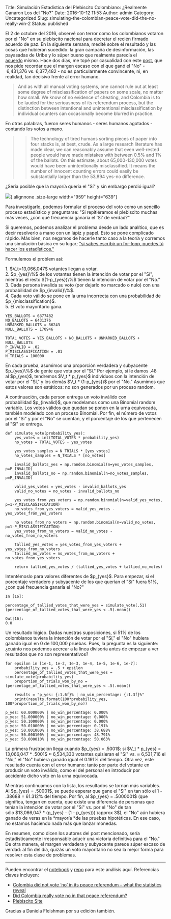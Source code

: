 Title: Simulación Estadística del Plebiscito Colombiano: ¿Realmente Ganaron Los del "No?"
Date: 2016-10-12 11:53
Author: admin
Category: Uncategorized
Slug: simulating-the-colombian-peace-vote-did-the-no-really-win-2
Status: published

El 2 de octubre del 2016, observé con terror como los
colombianos votaron por el "No" en su plebiscito nacional para decretar
el recién firmado acuerdo de paz. En la siguiente semana, medité sobre
el resultado y las cosas que hubieran sucedido: la gran campaña de
desinformación, las payasadas de Uribe y lo súper bueno que realmente
parecía el
[acuerdo](https://www.youtube.com/playlist?list=PLa28R7QEiMblKeZ_OlZ_XfjjxjfeIhpuL) mismo.
Hace dos días, me topé por casualidad con este
[post](https://theconversation.com/colombia-did-not-vote-no-in-its-peace-referendum-what-the-statistics-reveal-66471),
que nos pide recordar que el margen escaso con el que ganó el "No"
- 6,431,376 vs. 6,377,482 - no es particularmente convincente, ni, en
realidad, tan decisivo frente al error humano.

> And as with all manual voting systems, one cannot rule out at least
> some degree of misclassification of papers on some scale, no matter
> how small. We know of no evidence of cheating, and Colombia is to be
> lauded for the seriousness of its referendum process, but the
> distinction between intentional and unintentional misclassification by
> individual counters can occasionally become blurred in practice.

En otras palabras, fueron seres humanos - seres humanos agotados -
contando los votos a mano.

> > The technology of tired humans sorting pieces of paper into four
> > stacks is, at best, crude. As a large research literature has made
> > clear, we can reasonably assume that even well-rested people would
> > have made mistakes with between 0.5% and 1% of the ballots. On this
> > estimate, about 65,000-130,000 votes would have been unintentionally
> > misclassified. It means the number of innocent counting errors could
> > easily be substantially larger than the 53,894 yes-no difference.

¿Sería posible que la mayoría quería el "Sí" y sin embargo perdió igual?

![](https://si.wsj.net/public/resources/images/BN-QC122_COLPOL_J_20161003151620.jpg){.alignnone
.size-large width="959" height="639"}

Para investigarlo, podemos formular el proceso del voto como un sencillo
proceso estadístico y preguntarse: "Si repitiéramos el plebiscito muchas
más veces, ¿con qué frecuencia ganaría el 'Sí' de verdad?"

Si queremos, podemos analizar el problema desde un lado analítico, que
es decir resolverlo a mano con un lápiz y papel. Esto se pone complicado
rápido. Más bien, nos negamos de hacerle tanto caso a la teoría y
corremos una simulación básica en su lugar; ["si sabes escribir un
for-loop, puedes tú hacer los
estadísticos."](https://speakerdeck.com/jakevdp/statistics-for-hackers)

Formulemos el problem así:

1\. \$V\_t=13,066,047\$ votantes llegan a votar.  
2. \$p\_{yes}\\%\$ de los votantes tienen la intención de votar
por el "Sí", mientras el resto \$(1-p\_{yes})\\%\$ tienen la intención
de votar por el "No."  
3. Cada persona invalida su voto (por dejarlo no marcado o nulo) con una
probabilidad de \$p\_{invalid}\\%\$.  
4. Cada voto válido se pone en la urna incorrecta con una probabilidad
de \$p\_{misclassification}\$.  
5. El voto mayoritario gana.

``` {.EnlighterJSRAW data-enlighter-language="python"}
YES_BALLOTS = 6377482
NO_BALLOTS = 6431376
UNMARKED_BALLOTS = 86243
NULL_BALLOTS = 170946

TOTAL_VOTES = YES_BALLOTS + NO_BALLOTS + UNMARKED_BALLOTS + NULL_BALLOTS
P_INVALID = .02
P_MISCLASSIFICATION = .01
N_TRIALS = 100000
```

En cada prueba, asumimos una proporción verdadera y subyacente
\$p\_{yes}\\%\$ de gente que vota por el "Sí." Por ejemplo, si le damos
.48 al \$p\_{yes}\$, tendremos \$V\_t \* p\_{yes}\$ individuos con la
intención de votar por el "Sí," y los demás \$V\_t \* (1-p\_{yes})\$
por el "No." Asumimos que estos valores son estáticos: no son generados
por un proceso random.

A continuación, cada person entrega un voto inválido con
probabilidad \$p\_{invalid}\$, que modelamos como una Binomial random
variable. Los votos válidos que quedan se ponen en la urna equivocada,
también modelado con un proceso Binomial. Por fin, el número de votos
por el "Sí" y por el "No" se cuentan, y el porcentaje de los que
pertenecen al "Sí" se entrega.

``` {.EnlighterJSRAW data-enlighter-language="python"}
def simulate_vote(probability_yes):
    yes_votes = int(TOTAL_VOTES * probability_yes)
    no_votes = TOTAL_VOTES - yes_votes
    
    yes_votes_samples = N_TRIALS * [yes_votes]
    no_votes_samples = N_TRIALS * [no_votes]
    
    invalid_ballots_yes = np.random.binomial(n=yes_votes_samples, p=P_INVALID)
    invalid_ballots_no = np.random.binomial(n=no_votes_samples, p=P_INVALID)
    
    valid_yes_votes = yes_votes - invalid_ballots_yes
    valid_no_votes = no_votes - invalid_ballots_no
    
    yes_votes_from_yes_voters = np.random.binomial(n=valid_yes_votes, p=1-P_MISCLASSIFICATION)
    no_votes_from_yes_voters = valid_yes_votes - yes_votes_from_yes_voters
    
    no_votes_from_no_voters = np.random.binomial(n=valid_no_votes, p=1-P_MISCLASSIFICATION)
    yes_votes_from_no_voters = valid_no_votes - no_votes_from_no_voters
    
    tallied_yes_votes = yes_votes_from_yes_voters + yes_votes_from_no_voters
    tallied_no_votes = no_votes_from_no_voters + no_votes_from_yes_voters
    
    return tallied_yes_votes / (tallied_yes_votes + tallied_no_votes)
```

Intentémoslo para valores diferentes de \$p\_{yes}\$. Para empezar, si
el porcentaje verdadero y subyacente de los que querían el "Sí" fuera
51%, ¿con qué frecuencia ganaría el "No?"

``` {.EnlighterJSRAW data-enlighter-language="python"}
In [16]:

percentage_of_tallied_votes_that_were_yes = simulate_vote(.51)
(percentage_of_tallied_votes_that_were_yes < .5).mean()

Out[16]:
0.0
```

Un resultado lógico. Dadas nuestras suposiciones, si 51% de los
colombianos tuviera la intención de votar por el "Sí," el "No" hubiera
ganado igual en 0 de 100,000 pruebas. Pues, la pregunta es la siguiente:
¿cuánto nos podemos acercar a la linea divisoria antes de empezar a ver
resultados que no son representativos?

``` {.EnlighterJSRAW data-enlighter-language="python"}
for epsilon in [1e-1, 1e-2, 1e-3, 1e-4, 1e-5, 1e-6, 1e-7]:
    probability_yes = .5 + epsilon
    percentage_of_tallied_votes_that_were_yes = simulate_vote(probability_yes)
    proportion_of_trials_won_by_no = (percentage_of_tallied_votes_that_were_yes < .5).mean()
    
    results = "p_yes: {:1.6f}% | no_win_percentage: {:1.3f}%"
    print(results.format(100*probability_yes, 100*proportion_of_trials_won_by_no))

p_yes: 60.000000% | no_win_percentage: 0.000%
p_yes: 51.000000% | no_win_percentage: 0.000%
p_yes: 50.100000% | no_win_percentage: 0.000%
p_yes: 50.010000% | no_win_percentage: 0.191%
p_yes: 50.001000% | no_win_percentage: 38.688%
p_yes: 50.000100% | no_win_percentage: 48.791%
p_yes: 50.000010% | no_win_percentage: 50.063%
```

La primera frustración llega cuando \$p\_{yes} = .5001\$: si \$V\_t \*
p\_{yes} = 13,066,047 \* .5001\$ ≈ 6,534,330 votantes quisieran el "Sí"
vs. ≈ 6,531,716 el "No," el "No" hubiera ganado igual el 0.191% del
tiempo. Otra vez, este resultado cuenta con el error humano: tanto por
parte del votante en producir un voto inválido, como el del personal en
introducir por accidente dicho voto en la urna equivocada.

Mientras continuamos con la lista, los resultados se tornan más
variables. Al \$p\_{yes} = .50001\$, se puede esperar que gane el "Sí"
en tan sólo el 1 - .38688 = 61.312% del tiempo. Por fin, al \$p\_{yes} =
.5000001\$ (que significa, tengan en cuenta, que existe una diferencia
de personas que tenían la intención de votar por el "Sí" vs. por el "No"
de tan sólo \$13,066,047 \* (p\_{yes} - (1 - p\_{yes})) \\approx 3\$),
el "No" aún hubiera ganado de veras en la *mayoría *de las pruebas
hipotéticas. En ese caso, no estamos haciendo nada más que lanzar
monedas.

En resumen, como dicen los autores del post mencionado, sería
estadísticamente irresponsable aducir una victoria definitiva para el
"No." De otra manera, el margen verdadera y subyacente parece súper
escaso de verdad: al fin del día, quizás un voto mayoritario no sea la
mejor forma para resolver esta clase de problemas.

---

Pueden encontrar
el [notebook](http://nbviewer.jupyter.org/github/cavaunpeu/colombia-vote-simulation/blob/master/colombia-vote-simulation.ipynb) y [repo](https://github.com/cavaunpeu/colombia-vote-simulation) para
este análisis aquí. Referencias claves incluyen:

-   [Colombia did not vote ‘no’ in its peace referendum – what the
    statistics
    reveal](https://theconversation.com/colombia-did-not-vote-no-in-its-peace-referendum-what-the-statistics-reveal-66471)
-   [Did Colombia really vote no in that peace
    referendum?](http://andrewgelman.com/2016/10/04/did-colombia-really-vote-no-in-that-peace-referendum/)
-   [Plebiscito
    Site](http://plebiscito.registraduria.gov.co/99PL/DPLZZZZZZZZZZZZZZZZZ_L1.htm)

Gracias a Daniela Fleishman por su edición también.
